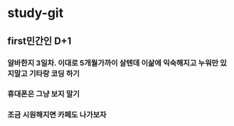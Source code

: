 # study-git
## first민간인 D+1
### 알바한지 3일차. 이대로 5개월가까이 살텐데 이삶에 익숙해지고 누워만 있지말고 기타랑 코딩 하기  
### 휴대폰은 그냥 보지 말기 
### 조금 시원해지면 카페도 나가보자
